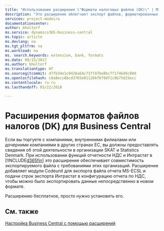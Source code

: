 ```yaml
---
title: "Использование расширения \"Форматы налоговых файлов (DK)\" | Microsoft Docs"
description: "Это расширение облегчает экспорт файлов, форматированных в соответствии с банковскими требованиями к предоставляемым электронным документам."
services: project-madeira
documentationcenter: 
author: bholtorf
ms.service: dynamics365-business-central
ms.topic: article
ms.devlang: na
ms.tgt_pltfrm: na
ms.workload: na
ms. search.keywords: extension, bank, formats
ms.date: 09/15/2017
ms.author: bholtorf
ms.translationtype: HT
ms.sourcegitcommit: d7fb34e1c9428a64c71ff47be8bcff174649c00d
ms.openlocfilehash: c8a8ecc8bcd3765e011266f6f0df2c8b75d25ecc
ms.contentlocale: ru-ru
ms.lasthandoff: 03/22/2018

---
```


# <a name="the-tax-file-formats-dk-extension-for-business-central"></a>Расширения форматов файлов налогов (DK) для Business Central
Если вы торгуете с компаниями, внутренними филиалами или дочерними компаниями в других странах ЕС, вы должны предоставлять сведения об этой деятельности в организации SKAT и Statistics Denmark. При использовании функций отчетности НДС и Интрастат в [!INCLUDE[d365fin](includes/d365fin_md.md)] это расширение обеспечивает совместимость экспортируемого файла с требованиями этих организаций. Расширение добавляет модули Codeunit для экспорта файла отчета MS-ECSL и подачи строк экспорта Интрастат в конфигурацию отчета по НДС, чтобы можно было экспортировать данные непосредственно в новом формате.

Расширению бесплатное, просто нужно установить его.

## <a name="see-also"></a>См. также
[Настройка Business Central с помощью расширений](ui-extensions.md)

